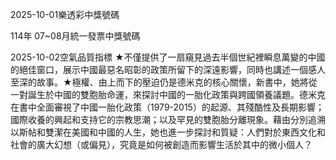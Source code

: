 
2025-10-01樂透彩中獎號碼

                                
114年 07~08月統一發票中獎號碼
                             
2025-10-02空氣品質指標
                              ★不僅提供了一扇窺見過去半個世紀裡瞬息萬變的中國的絕佳窗口，展示中國最惡名昭彰的政策所留下的深遠影響，同時也講述一個感人至深的故事。★極權、由上而下的壓迫仍是德米克的核心關懷，新書中，她將從一對誕生於中國的雙胞胎命運，來探討中國的一胎化政策與跨國領養議題。德米克在書中全面審視了中國一胎化政策（1979-2015）的起源、其殘酷性及長期影響；國際收養的興起和支持它的宗教思潮；以及罕見的雙胞胎分離現象。藉由分別追溯以斯帖和雙潔在美國和中國的人生，她也進一步探討和質疑：人們對於東西文化和社會的廣大幻想（或偏見），究竟是如何被創造而影響生活於其中的微小個人？